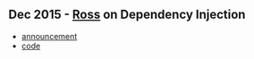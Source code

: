 ## Dec 2015 - [Ross](https://twitter.com/rossabaker) on Dependency Injection

* [announcement](http://www.meetup.com/IndyScala/events/226363516/)
* [code](https://github.com/indyscala/dependency-injection)
